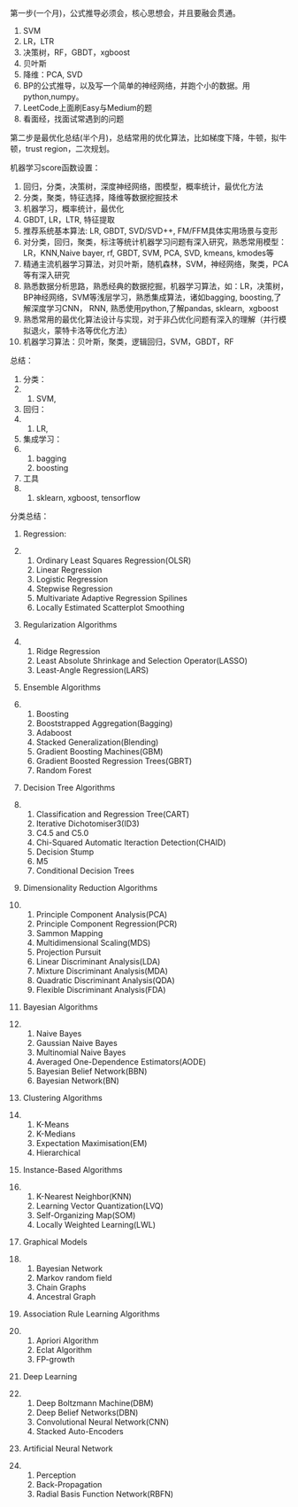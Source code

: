 第一步\(一个月\)，公式推导必须会，核心思想会，并且要融会贯通。

1. SVM
2. LR，LTR
3. 决策树，RF，GBDT，xgboost
4. 贝叶斯
5. 降维：PCA, SVD
6. BP的公式推导，以及写一个简单的神经网络，并跑个小的数据。用python,numpy。
7. LeetCode上面刷Easy与Medium的题
8. 看面经，找面试常遇到的问题

第二步是最优化总结\(半个月\)，总结常用的优化算法，比如梯度下降，牛顿，拟牛顿，trust region，二次规划。

机器学习score函数设置：

1. 回归，分类，决策树，深度神经网络，图模型，概率统计，最优化方法
2. 分类，聚类，特征选择，降维等数据挖掘技术
3. 机器学习，概率统计，最优化
4. GBDT, LR，LTR, 特征提取
5. 推荐系统基本算法: LR, GBDT, SVD/SVD++, FM/FFM具体实用场景与变形
6. 对分类，回归，聚类，标注等统计机器学习问题有深入研究，熟悉常用模型：LR，KNN,Naive bayer, rf, GBDT, SVM, PCA, SVD, kmeans, kmodes等
7. 精通主流机器学习算法，对贝叶斯，随机森林，SVM，神经网络，聚类，PCA等有深入研究
8. 熟悉数据分析思路，熟悉经典的数据挖掘，机器学习算法，如：LR，决策树，BP神经网络，SVM等浅层学习，熟悉集成算法，诸如bagging, boosting,了解深度学习CNN， RNN, 熟悉使用python,了解pandas, sklearn,  xgboost
9. 熟悉常用的最优化算法设计与实现，对于非凸优化问题有深入的理解（并行模拟退火，蒙特卡洛等优化方法）
10. 机器学习算法：贝叶斯，聚类，逻辑回归，SVM，GBDT，RF

总结：

1. 分类：
2. 1. SVM, 
3. 回归：
4. 1. LR,
5. 集成学习：
6. 1. bagging
   2. boosting
7. 工具
8. 1. sklearn, xgboost, tensorflow 

分类总结：

1. Regression:
2. 1. Ordinary Least Squares Regression\(OLSR\)
   2. Linear Regression
   3. Logistic Regression
   4. Stepwise Regression
   5. Multivariate Adaptive Regression Spilines
   6. Locally Estimated Scatterplot Smoothing
3. Regularization Algorithms
4. 1. Ridge Regression
   2. Least Absolute Shrinkage and Selection Operator\(LASSO\)
   3. Least-Angle Regression\(LARS\)
5. Ensemble Algorithms
6. 1. Boosting
   2. Booststrapped Aggregation\(Bagging\)
   3. Adaboost
   4. Stacked Generalization\(Blending\)
   5. Gradient Boosting Machines\(GBM\)
   6. Gradient Boosted Regression Trees\(GBRT\)
   7. Random Forest
7. Decision Tree Algorithms
8. 1. Classification and Regression Tree\(CART\)
   2. Iterative Dichotomiser3\(ID3\)
   3. C4.5 and C5.0
   4. Chi-Squared Automatic Iteraction Detection\(CHAID\)
   5. Decision Stump
   6. M5
   7. Conditional Decision Trees
9. Dimensionality Reduction Algorithms
10. 1. Principle Component Analysis\(PCA\)
    2. Principle Component Regression\(PCR\)
    3. Sammon Mapping
    4. Multidimensional Scaling\(MDS\)
    5. Projection Pursuit
    6. Linear Discriminant Analysis\(LDA\)
    7. Mixture Discriminant Analysis\(MDA\)
    8. Quadratic Discriminant Analysis\(QDA\)
    9. Flexible Discriminant Analysis\(FDA\)
11. Bayesian Algorithms
12. 1. Naive Bayes
    2. Gaussian Naive Bayes
    3. Multinomial Naive Bayes
    4. Averaged One-Dependence Estimators\(AODE\) 
    5. Bayesian Belief Network\(BBN\)
    6. Bayesian Network\(BN\)
13. Clustering Algorithms
14. 1. K-Means
    2. K-Medians
    3. Expectation Maximisation\(EM\)
    4. Hierarchical
15. Instance-Based Algorithms
16. 1. K-Nearest Neighbor\(KNN\)
    2. Learning Vector Quantization\(LVQ\)
    3. Self-Organizing Map\(SOM\)
    4. Locally Weighted Learning\(LWL\)
17. Graphical Models
18. 1. Bayesian Network
    2. Markov random field
    3. Chain Graphs
    4. Ancestral Graph
19. Association Rule Learning Algorithms
20. 1. Apriori Algorithm
    2. Eclat Algorithm
    3. FP-growth

  


1. Deep Learning

1. 1. Deep Boltzmann Machine\(DBM\)
   2. Deep Belief Networks\(DBN\)
   3. Convolutional Neural Network\(CNN\)
   4. Stacked Auto-Encoders
2. Artificial Neural Network
3. 1. Perception
   2. Back-Propagation
   3. Radial Basis Function Network\(RBFN\)



